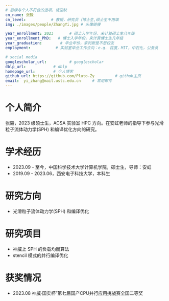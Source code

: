 ```yaml
---
# 后续与个人不符合的选项，请空缺
cn_name: 张毅
cn_level:           # 教授，研究员（博士生,硕士生不用填
img: ./images/people/ZhangYi.jpg # 头像链接

year_enrollment: 2023       # 硕士入学年份，来计算硕士生几年级
year_enrollment_PhD:   # 博士入学年份，来计算博士生几年级
year_graduation:        # 毕业年份，来判断是不是校友
employment:           # 实验室毕业工作去向：e.g. 百度，MIT，中石化，公务员

# social media
googlescholar_url:          # googlescholar
dblp_url:            # dblp
homepage_url:        # 个人博客
github_url: https://github.com/Pluto-Zy         # github主页
email:  yi_zhang@mail.ustc.edu.cn     # 常用邮件
---
```


# 个人简介

张毅，2023 级硕士生，ACSA 实验室 HPC 方向。在安虹老师的指导下参与光滑粒子流体动力学(SPH) 和编译优化方向的研究。

# 学术经历

* 2023.09 - 至今，中国科学技术大学计算机学院，硕士生，导师：安虹
* 2019.09 - 2023.06，西安电子科技大学，本科生

# 研究方向

* 光滑粒子流体动力学(SPH) 和编译优化

# 研究项目

* 神威上 SPH 的负载均衡算法
* stencil 模式的并行编译优化

# 获奖情况

* 2023.08 神威·国实杯”第七届国产CPU并行应用挑战赛全国二等奖